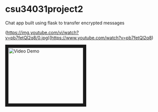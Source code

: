 # csu34031project2
Chat app built using flask to transfer encrypted messages

(https://img.youtube.com/vi/watch?v=pb7fetQl2q8/0.jpg)]https://www.youtube.com/watch?v=pb7fetQl2q8)

<a href="http://www.youtube.com/watch?feature=player_embedded&v=pb7fetQl2q8
" target="_blank"><img src="http://img.youtube.com/watch?v=pb7fetQl2q8/0.jpg" 
alt="Video Demo" width="240" height="180" border="10" /></a>

